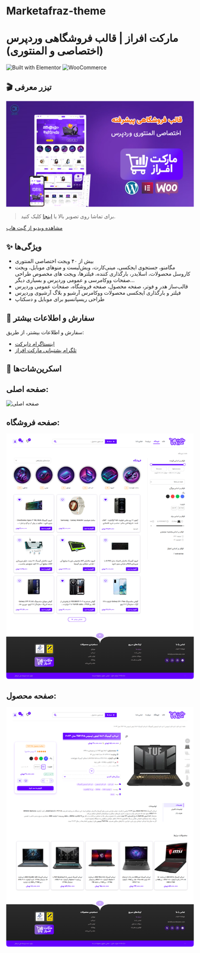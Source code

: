 # Marketafraz-theme
# مارکت افراز | قالب فروشگاهی وردپرس (اختصاصی و المنتوری)

![Built with Elementor](https://img.shields.io/badge/Built%20with-Elementor-%23D30C5C?style=for-the-badge&logo=elementor)
![WooCommerce](https://img.shields.io/badge/WooCommerce-96588A?style=for-the-badge&logo=woocommerce&logoColor=white)

## 🎬 تیزر معرفی

[![مشاهده ویدیو در آپارات](demo/screenshots/cover.png)](https://www.aparat.com/v/lhr8883)

> برای تماشا روی تصویر بالا یا [اینجا](https://www.aparat.com/v/lhr8883) کلیک کنید.

[مشاهده ویدیو از گیت هاب](https://alisheykhlar.github.io/Marketafraz-theme/)

## ✨ ویژگی‌ها
- بیش از ۴۰ ویجت اختصاصی المنتوری
- مگامنو، جستجوی ایجکسی، مینی‌کارت، ویش‌لیست و منوهای موبایل، ویجت کاروسل محصولات، اسلایدر، بارگذاری کننده، فیلترها، ویجت های مخصوص طراحی صفحات ووکامرسی و عمومی وردپرس و بسیاری دیگر...
- قالب‌ساز هدر و فوتر، صفحه محصول، صفحه فروشگاه، صفحات عمومی وردپرس
- فیلتر و بارگذاری ایجکسی محصولات ووکامرس آرشیو و بلاگ آرشیوی وردپرس
- طراحی ریسپانسیو برای موبایل و دسکتاپ

## 📩 سفارش و اطلاعات بیشتر
سفارش و اطلاعات بیشتر، از طریق:  
- [اینستاگرام دایرکت](https://instagram.com/ali_shk.ir)  
- [تلگرام پشتیبانی مارکت افراز](https://t.me/marketafraz)  

## 📸 اسکرین‌شات‌ها
## صفحه اصلی:
![صفحه اصلی](demo/screenshots/home-page.png)

## صفحه فروشگاه:
![صفحه فروشگاه](demo/screenshots/shop-page.png)

## صفحه محصول:
![صفحه محصول](demo/screenshots/product-page.png)
